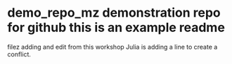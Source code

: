 # demo_repo_mz demonstration repo for github this is an example readme
filez adding and edit from this workshop
Julia is adding a line to create a conflict.
